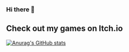 ### Hi there 👋

## Check out my games on Itch.io

[![Anurag's GitHub stats](https://github-readme-stats.vercel.app/api?username=k-kashapov&show_icons=true&theme=shades-of-purple)](https://github.com/anuraghazra/github-readme-stats)



<!--
**k-kashapov/k-kashapov** is a ✨ _special_ ✨ repository because its `README.md` (this file) appears on your GitHub profile.

Here are some ideas to get you started:

- 🔭 I’m currently working on ...
- 🌱 I’m currently learning ...
- 👯 I’m looking to collaborate on ...
- 🤔 I’m looking for help with ...
- 💬 Ask me about ...
- 📫 How to reach me: ...
- 😄 Pronouns: ...
- ⚡ Fun fact: ...
-->
